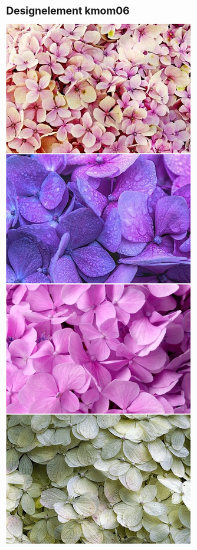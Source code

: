 <div class="content-designelement">
    <h1><span>Designelement</span> kmom06</h1>
    <div class="pictures">
        <img src="../htdocs/img/hydrangea.jpg" alt="Flower">
        <img src="../htdocs/img/hydrangea2.jpg" alt="Flower2">
        <img src="../htdocs/img/hydrangea3.jpg" alt="Flower3">
        <img src="../htdocs/img/hydrangea4.jpg" alt="Flower4">
    </div>

</div>
